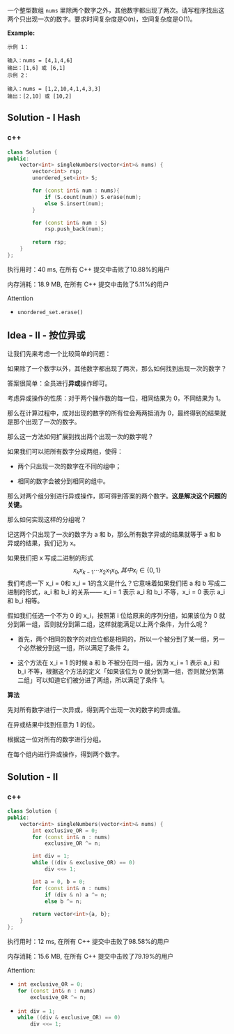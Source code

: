  一个整型数组 `nums` 里除两个数字之外，其他数字都出现了两次。请写程序找出这两个只出现一次的数字。要求时间复杂度是O(n)，空间复杂度是O(1)。 



 **Example:**

```
示例 1：

输入：nums = [4,1,4,6]
输出：[1,6] 或 [6,1]
示例 2：

输入：nums = [1,2,10,4,1,4,3,3]
输出：[2,10] 或 [10,2]
```

## Solution - I Hash
### c++

```c++
class Solution {
public:
    vector<int> singleNumbers(vector<int>& nums) {
        vector<int> rsp;
        unordered_set<int> S;

        for (const int& num : nums){
            if (S.count(num)) S.erase(num);
            else S.insert(num);
        }

        for (const int& num : S)
            rsp.push_back(num);
        
        return rsp;
    }
};
```

执行用时：40 ms, 在所有 C++ 提交中击败了10.88%的用户

内存消耗：18.9 MB, 在所有 C++ 提交中击败了5.11%的用户

Attention

- ```
  unordered_set.erase()
  ```

## Idea - II - 按位异或

让我们先来考虑一个比较简单的问题：

如果除了一个数字以外，其他数字都出现了两次，那么如何找到出现一次的数字？

答案很简单：全员进行**异或**操作即可。



考虑异或操作的性质：对于两个操作数的每一位，相同结果为 0，不同结果为 1。

那么在计算过程中，成对出现的数字的所有位会两两抵消为 0，最终得到的结果就是那个出现了一次的数字。

那么这一方法如何扩展到找出两个出现一次的数字呢？



如果我们可以把所有数字分成两组，使得：

- 两个只出现一次的数字在不同的组中；

- 相同的数字会被分到相同的组中。

 那么对两个组分别进行异或操作，即可得到答案的两个数字。**这是解决这个问题的关键。** 



那么如何实现这样的分组呢？

记这两个只出现了一次的数字为 a 和 b，那么所有数字异或的结果就等于 a 和 b 异或的结果，我们记为 x。

如果我们把 x 写成二进制的形式
$$
x_k x_{k - 1} \cdots x_2 x_1 x_0, 其中x_i \in \{ 0, 1 \}
$$
我们考虑一下 x_i = 0和 x_i = 1的含义是什么？它意味着如果我们把 a 和 b 写成二进制的形式，a_i 和 b_i 的关系—— x_i = 1 表示 a_i 和 b_i 不等，x_i = 0 表示 a_i 和 b_i 相等。

假如我们任选一个不为 0 的 x_i，按照第 i 位给原来的序列分组，如果该位为 0 就分到第一组，否则就分到第二组，这样就能满足以上两个条件，为什么呢？

- 首先，两个相同的数字的对应位都是相同的，所以一个被分到了某一组，另一个必然被分到这一组，所以满足了条件 2。

- 这个方法在 x_i = 1 的时候 a 和 b 不被分在同一组，因为 x_i = 1 表示 a_i 和 b_i 不等，根据这个方法的定义「如果该位为 0 就分到第一组，否则就分到第二组」可以知道它们被分进了两组，所以满足了条件 1。

**算法**

先对所有数字进行一次异或，得到两个出现一次的数字的异或值。

在异或结果中找到任意为 1 的位。

根据这一位对所有的数字进行分组。

在每个组内进行异或操作，得到两个数字。

## Solution - II

### c++

```c++
class Solution {
public:
    vector<int> singleNumbers(vector<int>& nums) {
        int exclusive_OR = 0;
        for (const int& n : nums)
            exclusive_OR ^= n;

        int div = 1;
        while ((div & exclusive_OR) == 0)
            div <<= 1;

        int a = 0, b = 0;
        for (const int& n : nums)
            if (div & n) a ^= n;
            else b ^= n;
                
        return vector<int>{a, b};
    }
};
```

执行用时：12 ms, 在所有 C++ 提交中击败了98.58%的用户

内存消耗：15.6 MB, 在所有 C++ 提交中击败了79.19%的用户

Attention:

- ```c++
  int exclusive_OR = 0;
  for (const int& n : nums)
      exclusive_OR ^= n;
  ```

- ```c++
  int div = 1;
  while ((div & exclusive_OR) == 0)
      div <<= 1;
  ```
